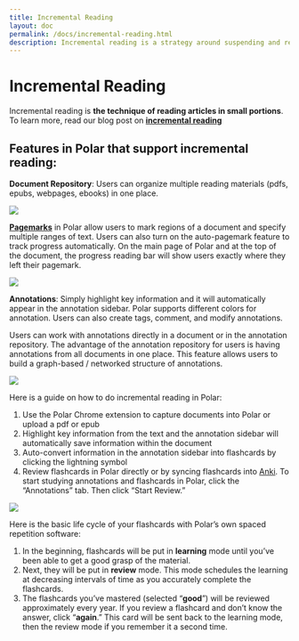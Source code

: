 ```yaml
---
title: Incremental Reading 
layout: doc
permalink: /docs/incremental-reading.html
description: Incremental reading is a strategy around suspending and resuming reading of a document over time to track progress using a a 'pagemark.' 
---
```


# Incremental Reading
 
Incremental reading is **the technique of reading articles in small portions**. To learn more, read our blog post on **<a href="https://getpolarized.io/2020/07/09/Guide-To-Incremental-Reading-For-Students-And-Continuous-Learners.html" target="_blank">incremental reading</a>** 
 
## Features in Polar that support incremental reading: 
 
**Document Repository**: Users can organize multiple reading materials (pdfs, epubs, webpages, ebooks) in one place. 

<img class="img-fluid" src="https://i.imgur.com/4rClAxt.png">
 
**<a href="https://getpolarized.io/docs/pagemarks.html" target="_blank">Pagemarks</a>** in Polar allow users to mark regions of a document and specify multiple ranges of text. Users can also turn on the auto-pagemark feature to track progress automatically. On the main page of Polar and at the top of the document, the progress reading bar will show users exactly where they left their pagemark.

<img class="img-fluid" src="https://i.imgur.com/7O1QseQ.png">
 
**Annotations**: Simply highlight key information and it will automatically appear in the annotation sidebar.  Polar supports different colors for annotation. Users can also create tags, comment, and modify annotations. 
 
Users can work with annotations directly in a document or in the annotation repository. The advantage of the annotation repository for users is having annotations from all documents in one place. This feature allows users to build a graph-based / networked structure of annotations. 
 
<img class="img-fluid" src="https://i.imgur.com/beb8Qhh.png">
 
Here is a guide on how to do incremental reading in Polar:
1. Use the Polar Chrome extension to capture documents into Polar or upload a pdf or epub
2. Highlight key information from the text and the annotation sidebar will automatically save information within the document 
3. Auto-convert information in the annotation sidebar into flashcards by clicking the lightning symbol
4. Review flashcards in Polar directly or by syncing flashcards into <a href="https://ankiweb.net/shared/info/734898866">Anki</a>. To start studying annotations and flashcards in Polar, click the “Annotations” tab. Then click “Start Review.”
 
<img class="img-fluid" src="https://i.imgur.com/SDBrleo.png">
 
Here is the basic life cycle of your flashcards with Polar’s own spaced repetition software:
1. In the beginning, flashcards will be put in **learning** mode until you’ve been able to get a good grasp of the material.
2. Next, they will be put in **review** mode. This mode schedules the learning at decreasing intervals of time as you accurately complete the flashcards. 
3. The flashcards you’ve mastered (selected “**good**”) will be reviewed approximately every year. If you review a flashcard and don’t know the answer, click “**again**.” This card will be sent back to the learning mode, then the review mode if you remember it a second time.

 
 

